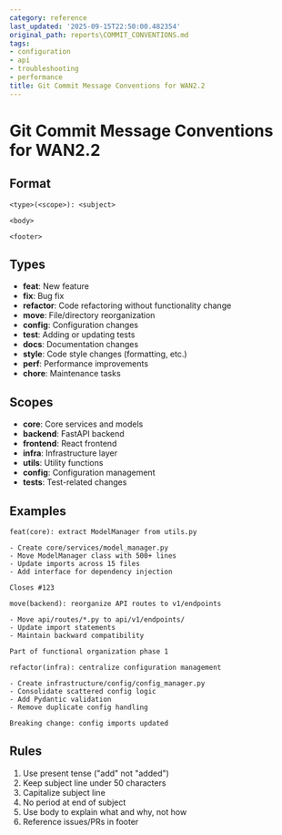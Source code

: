 ```yaml
---
category: reference
last_updated: '2025-09-15T22:50:00.482354'
original_path: reports\COMMIT_CONVENTIONS.md
tags:
- configuration
- api
- troubleshooting
- performance
title: Git Commit Message Conventions for WAN2.2
---
```


# Git Commit Message Conventions for WAN2.2

## Format
```
<type>(<scope>): <subject>

<body>

<footer>
```

## Types
- **feat**: New feature
- **fix**: Bug fix
- **refactor**: Code refactoring without functionality change
- **move**: File/directory reorganization
- **config**: Configuration changes
- **test**: Adding or updating tests
- **docs**: Documentation changes
- **style**: Code style changes (formatting, etc.)
- **perf**: Performance improvements
- **chore**: Maintenance tasks

## Scopes
- **core**: Core services and models
- **backend**: FastAPI backend
- **frontend**: React frontend
- **infra**: Infrastructure layer
- **utils**: Utility functions
- **config**: Configuration management
- **tests**: Test-related changes

## Examples
```
feat(core): extract ModelManager from utils.py

- Create core/services/model_manager.py
- Move ModelManager class with 500+ lines
- Update imports across 15 files
- Add interface for dependency injection

Closes #123
```

```
move(backend): reorganize API routes to v1/endpoints

- Move api/routes/*.py to api/v1/endpoints/
- Update import statements
- Maintain backward compatibility

Part of functional organization phase 1
```

```
refactor(infra): centralize configuration management

- Create infrastructure/config/config_manager.py
- Consolidate scattered config logic
- Add Pydantic validation
- Remove duplicate config handling

Breaking change: config imports updated
```

## Rules
1. Use present tense ("add" not "added")
2. Keep subject line under 50 characters
3. Capitalize subject line
4. No period at end of subject
5. Use body to explain what and why, not how
6. Reference issues/PRs in footer
